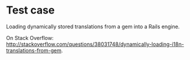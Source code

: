 # Test case

Loading dynamically stored translations from a gem into a Rails engine.

On Stack Overflow: http://stackoverflow.com/questions/38031748/dynamically-loading-i18n-translations-from-gem.
